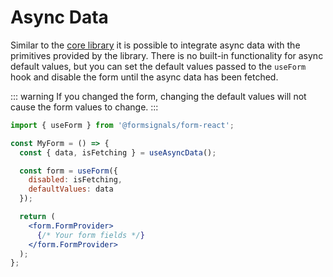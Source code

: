 # Async Data

Similar to the [core library](/guide/async-data) it is possible to integrate async data with the primitives provided by the library.
There is no built-in functionality for async default values, but you can set the default values passed to the `useForm` hook and disable the form until the async data has been fetched.

::: warning
If you changed the form, changing the default values will not cause the form values to change.
:::

```jsx
import { useForm } from '@formsignals/form-react';

const MyForm = () => {
  const { data, isFetching } = useAsyncData();

  const form = useForm({
    disabled: isFetching,
    defaultValues: data
  });

  return (
    <form.FormProvider>
      {/* Your form fields */}
    </form.FormProvider>
  );
};
```
